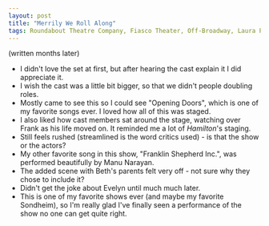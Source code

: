 ```yaml
---
layout: post
title: "Merrily We Roll Along"
tags: Roundabout Theatre Company, Fiasco Theater, Off-Broadway, Laura Pels Theatre, Stephen Sondheim
---
```

(written months later)
- I didn't love the set at first, but after hearing the cast explain it I did appreciate it.
- I wish the cast was a little bit bigger, so that we didn't people doubling roles.
- Mostly came to see this so I could see "Opening Doors", which is one of my favorite songs ever. I loved how all of this was staged.
- I also liked how cast members sat around the stage, watching over Frank as his life moved on. It reminded me a lot of *Hamilton*'s staging.
- Still feels rushed (streamlined is the word critics used) - is that the show or the actors?
- My other favorite song in this show, "Franklin Shepherd Inc.", was performed beautifully by Manu Narayan.
- The added scene with Beth's parents felt very off - not sure why they chose to include it?
- Didn't get the joke about Evelyn until much much later.  
- This is one of my favorite shows ever (and maybe my favorite Sondheim), so I'm really glad I've finally seen a performance of the show no one can get quite right.
